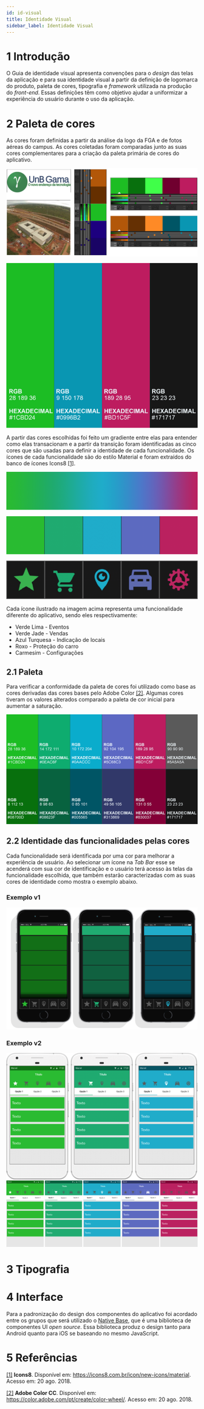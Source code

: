 ```yaml
---
id: id-visual
title: Identidade Visual
sidebar_label: Identidade Visual
---
```


# 1 Introdução
O Guia de identidade visual apresenta convenções para o *design* das telas da aplicação e para sua identidade visual a partir da definição de logomarca do produto, paleta de cores, tipografia e *framework* utilizada na produção do *front-end*. Essas definições têm como objetivo ajudar a uniformizar a experiência do usuário durante o uso da aplicação.

# 2 Paleta de cores
As cores foram definidas a partir da análise da logo da FGA e de fotos aéreas do campus. As cores coletadas foram comparadas junto as suas cores complementares para a criação da paleta primária de cores do aplicativo.

![estudo_identidade_visual](assets/identidade_visual/estudo_identidade_visual.png)

![estudo_identidade_visual](assets/identidade_visual/primary_colors.png)

A partir das cores escolhidas foi feito um gradiente entre elas para entender como elas transacionam e a partir da transição foram identificadas as cinco cores que são usadas para definir a identidade de cada funcionalidade. Os ícones de cada funcionalidade são do estilo Material e foram extraídos do banco de ícones Icons8 [[1]](#5-referencias).

![gradient_palette](assets/identidade_visual/gradient_palette.png)

![palette](assets/identidade_visual/palette.png)

![icons_in_palette](assets/identidade_visual/icons_in_palette.png)

Cada ícone ilustrado na imagem acima representa uma funcionalidade diferente do aplicativo, sendo eles respectivamente:
* Verde Lima - Eventos
* Verde Jade - Vendas
* Azul Turquesa - Indicação de locais
* Roxo - Proteção do carro
* Carmesim - Configurações

## 2.1 Paleta
Para verificar a conformidade da paleta de cores foi utilizado como base as cores derivadas das cores bases pelo Adobe Color [[2]](#5-referencias). Algumas cores tiveram os valores alterados comparado a paleta de cor inicial para aumentar a saturação.

![secundary_color](assets/identidade_visual/secundary_color.png)

## 2.2 Identidade das funcionalidades pelas cores
Cada funcionalidade será identificada por uma cor para melhorar a experiência de usuário. Ao selecionar um ícone na *Tab Bar* esse se acenderá com sua cor de identificação e o usuário terá acesso às telas da funcionalidade escolhida, que também estarão caracterizadas com as suas cores de identidade como mostra o exemplo abaixo.

### Exemplo v1
![app_exemples](assets/identidade_visual/app_exemples.png)

### Exemplo v2
![app_exemples_v2](assets/identidade_visual/app_exemples_v2.png)
![app_exemples_v2_mini](assets/identidade_visual/app_exemples_v2_mini.png)

# 3 Tipografia

# 4 Interface
Para a padronização do design dos componentes do aplicativo foi acordado entre os grupos que será utilizado o [Native Base](https://nativebase.io/), que é uma biblioteca de componentes UI *open source*. Essa biblioteca produz o design tanto para Android quanto para iOS se baseando no mesmo JavaScript.

# 5 Referências
[[1]](#5-referencias) **Icons8**. Disponível em: <https://icons8.com.br/icon/new-icons/material>. Acesso em: 20 ago. 2018.

[[2]](#5-referencias) **Adobe Color CC**. Disponível em: <https://color.adobe.com/pt/create/color-wheel/>. Acesso em: 20 ago. 2018.